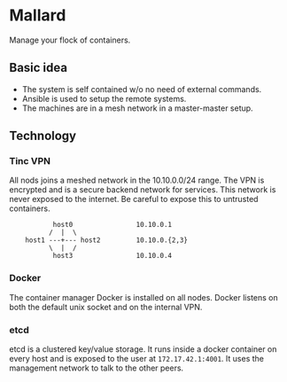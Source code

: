 # Mallard

Manage your flock of containers.

## Basic idea

* The system is self contained w/o no need of external commands.
* Ansible is used to setup the remote systems.
* The machines are in a mesh network in a master-master setup.

## Technology


### Tinc VPN

All nods joins a meshed network in the 10.10.0.0/24 range. The VPN is encrypted
and is a secure backend network for services. This network is never exposed to
the internet. Be careful to expose this to untrusted containers.

```
           host0                10.10.0.1
          /  |  \
    host1 ---+--- host2         10.10.0.{2,3}
          \  |  /
           host3                10.10.0.4

```

### Docker

The container manager Docker is installed on all nodes. Docker listens on both the
default unix socket and on the internal VPN.

### etcd

etcd is a clustered key/value storage. It runs inside a docker container on every 
host and is exposed to the user at `172.17.42.1:4001`. It uses the management network 
to talk to the other peers.
